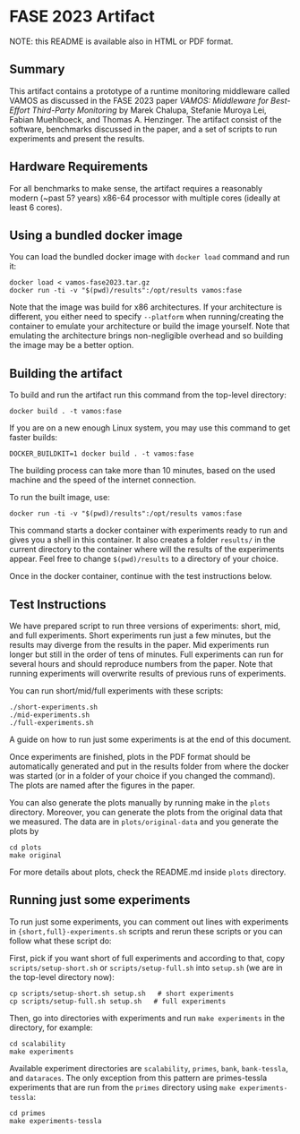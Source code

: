 # FASE 2023 Artifact

NOTE: this README is available also in HTML or PDF format.

## Summary

This artifact contains a prototype of a runtime monitoring middleware called
VAMOS as discussed in the FASE 2023 paper _VAMOS: Middleware for Best-Effort
Third-Party Monitoring_ by Marek Chalupa, Stefanie Muroya Lei, Fabian
Muehlboeck, and Thomas A. Henzinger. The artifact consist of the software,
benchmarks discussed in the paper, and a set of scripts to run experiments
and present the results.

## Hardware Requirements

For all benchmarks to make sense, the artifact requires a reasonably modern
(~past 5? years) x86-64 processor with multiple cores (ideally at least 6 cores).


## Using a bundled docker image

You can load the bundled docker image with `docker load` command and run it:

```
docker load < vamos-fase2023.tar.gz
docker run -ti -v "$(pwd)/results":/opt/results vamos:fase
```

Note that the image was build for x86 architectures. If your architecture is
different, you either need to specify `--platform` when running/creating
the container to emulate your architecture or build the image yourself.
Note that emulating the architecture brings non-negligible overhead
and so building the image may be a better option.

## Building the artifact

To build and run the artifact run this command from the top-level directory:

```
docker build . -t vamos:fase
```

If you are on a new enough Linux system, you may use this command to get
faster builds:

```
DOCKER_BUILDKIT=1 docker build . -t vamos:fase
```

The building process can take more than 10 minutes, based on the used machine
and the speed of the internet connection.

To run the built image, use:

```
docker run -ti -v "$(pwd)/results":/opt/results vamos:fase
```

This command starts a docker container with experiments ready to run and gives
you a shell in this container. It also creates a folder `results/` in the
current directory to the container where will the results of the experiments
appear. Feel free to change `$(pwd)/results` to a directory of your choice.

Once in the docker container, continue with the test instructions below.

## Test Instructions

We have prepared script to run three versions of experiments: short, mid, and
full experiments. Short experiments run just a few minutes, but the results may
diverge from the results in the paper. Mid experiments run longer but still in
the order of tens of minutes. Full experiments can run for several hours and
should reproduce numbers from the paper. Note that running experiments will
overwrite results of previous runs of experiments.

You can run short/mid/full experiments with these scripts:

```
./short-experiments.sh
./mid-experiments.sh
./full-experiments.sh
```

A guide on how to run just some experiments is at the end of this document.

Once experiments are finished, plots in the PDF format should be automatically
generated and put in the results folder from where the docker was started (or
in a folder of your choice if you changed the command). The plots are named
after the figures in the paper.

You can also generate the plots manually by running make in the `plots`
directory. Moreover, you can generate the plots from the original data that we
measured. The data are in `plots/original-data` and you generate the plots by

```
cd plots
make original
```

For more details about plots, check the README.md inside `plots` directory.

## Running just some experiments

To run just some experiments, you can comment out lines with experiments in
`{short,full}-experiments.sh` scripts and rerun these scripts or you can follow
what these script do:

First, pick if you want short of full experiments and according to that, copy
`scripts/setup-short.sh` or `scripts/setup-full.sh` into `setup.sh` (we are in
the top-level directory now):

```
cp scripts/setup-short.sh setup.sh   # short experiments
cp scripts/setup-full.sh setup.sh   # full experiments
```

Then, go into directories with experiments and run `make experiments` in the directory, for example:

```
cd scalability
make experiments
```

Available experiment directories are `scalability`, `primes`, `bank`,
`bank-tessla`, and `dataraces`. The only exception from this pattern are
primes-tessla experiments that are run from the `primes` directory using `make
experiments-tessla`:

```
cd primes
make experiments-tessla
```
